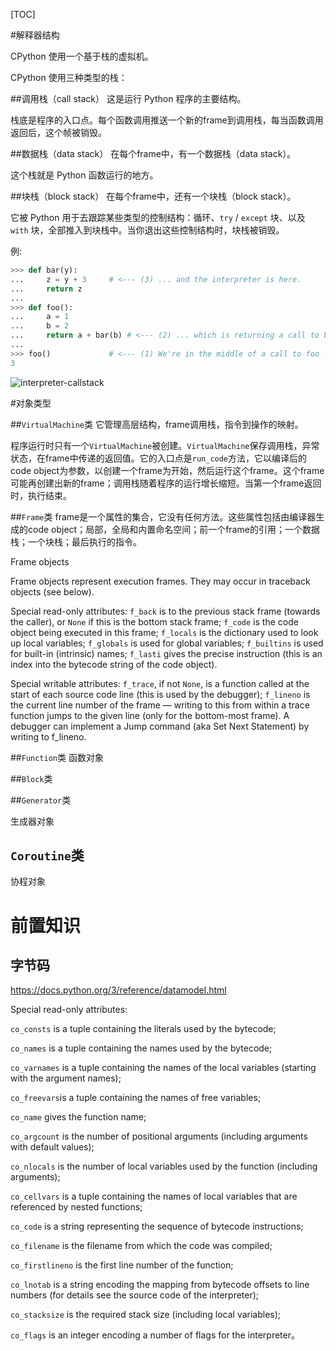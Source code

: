 [TOC]

#解释器结构

CPython 使用一个基于栈的虚拟机。

CPython 使用三种类型的栈：

##调用栈（call stack）
这是运行 Python 程序的主要结构。

栈底是程序的入口点。每个函数调用推送一个新的frame到调用栈，每当函数调用返回后，这个帧被销毁。

##数据栈（data stack）
在每个frame中，有一个数据栈（data stack）。

这个栈就是 Python 函数运行的地方。

##块栈（block stack）
在每个frame中，还有一个块栈（block stack）。

它被 Python 用于去跟踪某些类型的控制结构：循环、`try` / `except` 块、以及 `with` 块，全部推入到块栈中。当你退出这些控制结构时，块栈被销毁。

例:

```python
>>> def bar(y):
...     z = y + 3     # <--- (3) ... and the interpreter is here.
...     return z
...
>>> def foo():
...     a = 1
...     b = 2
...     return a + bar(b) # <--- (2) ... which is returning a call to bar ...
...
>>> foo()             # <--- (1) We're in the middle of a call to foo ...
3
```

![interpreter-callstack](/Users/hdc/Documents/learning/code/byterun/documents/interpreter-callstack.png)

#对象类型

##`VirtualMachine`类
它管理高层结构，frame调用栈，指令到操作的映射。

程序运行时只有一个`VirtualMachine`被创建。`VirtualMachine`保存调用栈，异常状态，在frame中传递的返回值。它的入口点是`run_code`方法，它以编译后的code object为参数，以创建一个frame为开始，然后运行这个frame。这个frame可能再创建出新的frame；调用栈随着程序的运行增长缩短。当第一个frame返回时，执行结束。

##`Frame`类
frame是一个属性的集合，它没有任何方法。这些属性包括由编译器生成的code object；局部，全局和内置命名空间；前一个frame的引用；一个数据栈；一个块栈；最后执行的指令。

Frame objects

Frame objects represent execution frames. They may occur in traceback objects (see below).

Special read-only attributes: `f_back` is to the previous stack frame (towards the caller), or `None` if this is the bottom stack frame; `f_code` is the code object being executed in this frame; `f_locals` is the dictionary used to look up local variables; `f_globals` is used for global variables; `f_builtins` is used for built-in (intrinsic) names; `f_lasti` gives the precise instruction (this is an index into the bytecode string of the code object).

Special writable attributes: `f_trace`, if not `None`, is a function called at the start of each source code line (this is used by the debugger); `f_lineno` is the current line number of the frame — writing to this from within a trace function jumps to the given line (only for the bottom-most frame). A debugger can implement a Jump command (aka Set Next Statement) by writing to f_lineno.

##`Function`类
函数对象

##`Block`类


##`Generator`类

生成器对象

## `Coroutine`类

协程对象

# 前置知识

## 字节码

https://docs.python.org/3/reference/datamodel.html

Special read-only attributes: 

 `co_consts` is a tuple containing the literals used by the bytecode;

 `co_names` is a tuple containing the names used by the bytecode;

 `co_varnames` is a tuple containing the names of the local variables (starting with the argument names); 

 `co_freevars`is a tuple containing the names of free variables;

`co_name` gives the function name;

 `co_argcount` is the number of positional arguments (including arguments with default values); 

`co_nlocals` is the number of local variables used by the function (including arguments);

`co_cellvars` is a tuple containing the names of local variables that are referenced by nested functions;

 `co_code` is a string representing the sequence of bytecode instructions;

 `co_filename` is the filename from which the code was compiled;

 `co_firstlineno` is the first line number of the function;

 `co_lnotab` is a string encoding the mapping from bytecode offsets to line numbers (for details see the source code of the interpreter);

 `co_stacksize` is the required stack size (including local variables);

 `co_flags` is an integer encoding a number of flags for the interpreter。